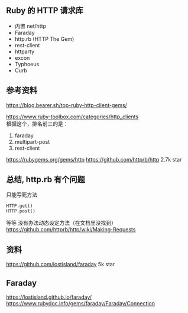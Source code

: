 ## Ruby 的 HTTP 请求库



* 内置 net/http
* Faraday
* http.rb (HTTP The Gem)
* rest-client
* httparty
* excon
* Typhoeus
* Curb


## 参考资料
https://blog.bearer.sh/top-ruby-http-client-gems/   

https://www.ruby-toolbox.com/categories/http_clients  
根据这个，排名前三的是：
1. faraday
2. multipart-post
3. rest-client


https://rubygems.org/gems/http
https://github.com/httprb/http
2.7k star

## 总结, http.rb 有个问题
只能写死方法
```
HTTP.get()
HTTP.post()
```
等等
没有办法动态设定方法（在文档里没找到）
https://github.com/httprb/http/wiki/Making-Requests



## 资料
https://github.com/lostisland/faraday
5k star

## Faraday
https://lostisland.github.io/faraday/
https://www.rubydoc.info/gems/faraday/Faraday/Connection
